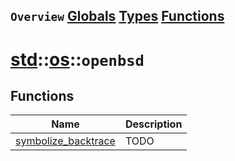 ## `Overview` [Globals](./globals.md) [Types](./types.md) [Functions](./functions.md)
# [std](./../../std.md)::[os](./../os.md)::`openbsd`
## Functions
|Name|Description|
|----|-----------|
|[symbolize_backtrace](#todo)|TODO|
